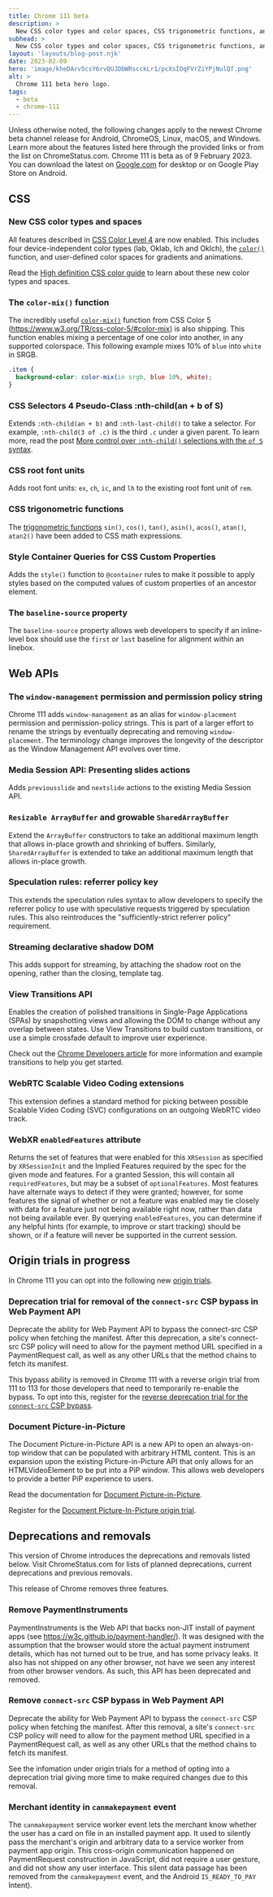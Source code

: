 ```yaml
---
title: Chrome 111 beta
description: > 
  New CSS color types and color spaces, CSS trigonometric functions, and the View Transitions API.
subhead: >
  New CSS color types and color spaces, CSS trigonometric functions, and the View Transitions API.
layout: 'layouts/blog-post.njk'
date: 2023-02-09
hero: 'image/kheDArv5csY6rvQUJDbWRscckLr1/pcXsIOqFVrZiYPjNulQf.png'
alt: >
  Chrome 111 beta hero logo.
tags:
  - beta
  - chrome-111
---
```


Unless otherwise noted, the following changes apply to the newest Chrome beta channel release for Android, ChromeOS, Linux, macOS, and Windows. Learn more about the features listed here through the provided links or from the list on ChromeStatus.com. Chrome 111 is beta as of 9 February 2023. You can download the latest on [Google.com](https://www.google.com/chrome/beta/) for desktop or on Google Play Store on Android.

## CSS

### New CSS color types and spaces

All features described in [CSS Color Level 4](https://www.w3.org/TR/css-color-4/) are now enabled. This includes four device-independent color types (lab, Oklab, lch and Oklch), the [`color()`](https://developer.mozilla.org/docs/Web/CSS/color_value/color) function, and user-defined color spaces for gradients and animations. 

Read the [High definition CSS color guide](/articles/high-definition-css-color-guide/) to learn about these new color types and spaces.

### The `color-mix()` function

The incredibly useful [`color-mix()`](/blog/css-color-mix/) function from CSS Color 5 (https://www.w3.org/TR/css-color-5/#color-mix) is also shipping. This function enables mixing a percentage of one color into another, in any supported colorspace. This following example mixes 10% of `blue` into `white` in SRGB.

```css
.item {
  background-color: color-mix(in srgb, blue 10%, white);
}
```

### CSS Selectors 4 Pseudo-Class :nth-child(an + b of S)

Extends `:nth-child(an + b)` and `:nth-last-child()` to take a selector. For example, `:nth-child(3 of .c)` is the third `.c` under a given parent. To learn more, read the post [More control over `:nth-child()` selections with the `of S` syntax](/en/articles/css-nth-child-of-s/).

### CSS root font units

Adds root font units:  `ex`, `ch`, `ic`, and `lh` to the existing root font unit of `rem`.

### CSS trigonometric functions

The [trigonometric functions](https://developer.mozilla.org/docs/Web/CSS/CSS_Functions#trigonometric_functions) `sin()`, `cos()`, `tan()`, `asin()`, `acos()`, `atan()`, `atan2()` have been added to CSS math expressions. 

### Style Container Queries for CSS Custom Properties

Adds the `style()` function to `@container` rules to make it possible to apply styles based on the computed values of custom properties of an ancestor element. 

### The `baseline-source` property

The `baseline-source` property allows web developers to specify if an inline-level box should use the `first` or `last` baseline for alignment within an linebox.

## Web APIs

### The `window-management` permission and permission policy string

Chrome 111 adds `window-management` as an alias for `window-placement` permission and permission-policy strings. This is part of a larger effort to rename the strings by eventually deprecating and removing `window-placement`. The terminology change improves the longevity of the descriptor as the Window Management API evolves over time. 

### Media Session API: Presenting slides actions

Adds `previousslide` and `nextslide` actions to the existing Media Session API. 

### `Resizable ArrayBuffer` and growable `SharedArrayBuffer`

Extend the `ArrayBuffer` constructors to take an additional maximum length that allows in-place growth and shrinking of buffers. Similarly, `SharedArrayBuffer` is extended to take an additional maximum length that allows in-place growth. 

### Speculation rules: referrer policy key

This extends the speculation rules syntax to allow developers to specify the referrer policy to use with speculative requests triggered by speculation rules. This also reintroduces the "sufficiently-strict referrer policy" requirement.

### Streaming declarative shadow DOM

This adds support for streaming, by attaching the shadow root on the opening, rather than the closing, template tag.

### View Transitions API

Enables the creation of polished transitions in Single-Page Applications (SPAs) by snapshotting views and allowing the DOM to change without any overlap between states. Use View Transitions to build custom transitions, or use a simple crossfade default to improve user experience.

Check out the [Chrome Developers article](/docs/web-platform/view-transitions/) for more information and example transitions to help you get started. 

### WebRTC Scalable Video Coding extensions

This extension defines a standard method for picking between possible Scalable Video Coding (SVC) configurations on an outgoing WebRTC video track.

### WebXR `enabledFeatures` attribute

Returns the set of features that were enabled for this `XRSession` as specified by `XRSessionInit` and the Implied Features required by the spec for the given mode and features. For a granted Session, this will contain all `requiredFeatures`, but may be a subset of `optionalFeatures`. Most features have alternate ways to detect if they were granted; however, for some features the signal of whether or not a feature was enabled may tie closely with data for a feature just not being available right now, rather than data not being available ever. By querying `enabledFeatures`, you can determine if any helpful hints (for example, to improve or start tracking) should be shown, or if a feature will never be supported in the current session. 


## Origin trials in progress

In Chrome 111 you can opt into the following new [origin trials](/docs/web-platform/origin-trials/). 

### Deprecation trial for removal of the `connect-src` CSP bypass in Web Payment API

Deprecate the ability for Web Payment API to bypass the connect-src CSP policy when fetching the manifest. After this deprecation, a site's connect-src CSP policy will need to allow for the payment method URL specified in a PaymentRequest call, as well as any other URLs that the method chains to fetch its manifest. 

This bypass ability is removed in Chrome 111 with a reverse origin trial from 111 to 113 for those developers that need to temporarily re-enable the bypass. To opt into this, register for the [reverse deprecation trial for the `connect-src` CSP bypass](/origintrials/#/register_trial/3804415785221226497).

### Document Picture-in-Picture

The Document Picture-in-Picture API is a new API to open an always-on-top window that can be populated with arbitrary HTML content. This is an expansion upon the existing Picture-in-Picture API that only allows for an HTMLVideoElement to be put into a PiP window. This allows web developers to provide a better PiP experience to users.

Read the documentation for [Document Picture-in-Picture](/docs/web-platform/document-picture-in-picture/).

Register for the [Document Picture-In-Picture origin trial](/origintrials/#/register_trial/1885882343961395201).

## Deprecations and removals

This version of Chrome introduces the deprecations and removals listed below. Visit ChromeStatus.com for lists of planned deprecations, current deprecations and previous removals.

This release of Chrome removes three features.

### Remove PaymentInstruments

PaymentInstruments is the Web API that backs non-JIT install of payment apps (see https://w3c.github.io/payment-handler/). It was designed with the assumption that the browser would store the actual payment instrument details, which has not turned out to be true, and has some privacy leaks. It also has not shipped on any other browser, not have we seen any interest from other browser vendors. As such, this API has been deprecated and removed.

### Remove `connect-src` CSP bypass in Web Payment API

Deprecate the ability for Web Payment API to bypass the `connect-src` CSP policy when fetching the manifest. After this removal, a site's `connect-src` CSP policy will need to allow for the payment method URL specified in a PaymentRequest call, as well as any other URLs that the method chains to fetch its manifest.

See the infomation under origin trials for a method of opting into a deprecation trial giving more time to make required changes due to this removal.

### Merchant identity in `canmakepayment` event

The `canmakepayment` service worker event lets the merchant know whether the user has a card on file in an installed payment app. It used to silently pass the merchant's origin and arbitrary data to a service worker from payment app origin. This cross-origin communication happened on PaymentRequest construction in JavaScript, did not require a user gesture, and did not show any user interface. This silent data passage has been removed from the `canmakepayment` event, and the Android `IS_READY_TO_PAY` Intent).
